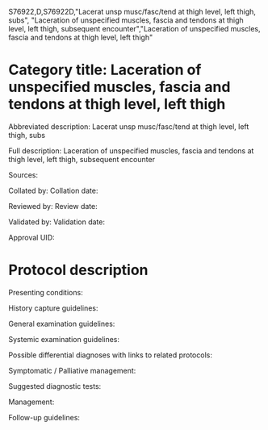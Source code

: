 S76922,D,S76922D,"Lacerat unsp musc/fasc/tend at thigh level, left thigh, subs", "Laceration of unspecified muscles, fascia and tendons at thigh level, left thigh, subsequent encounter","Laceration of unspecified muscles, fascia and tendons at thigh level, left thigh"
# Category title: Laceration of unspecified muscles, fascia and tendons at thigh level, left thigh

Abbreviated description: Lacerat unsp musc/fasc/tend at thigh level, left thigh, subs

Full description: Laceration of unspecified muscles, fascia and tendons at thigh level, left thigh, subsequent encounter

Sources:

Collated by:
Collation date:

Reviewed by:
Review date:

Validated by:
Validation date:

Approval UID:

# Protocol description

Presenting conditions:

History capture guidelines:

General examination guidelines:

Systemic examination guidelines:

Possible differential diagnoses with links to related protocols:

Symptomatic / Palliative management:

Suggested diagnostic tests:

Management:

Follow-up guidelines:
